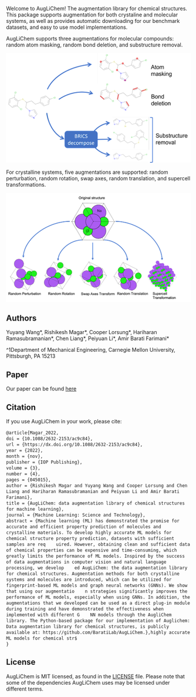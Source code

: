 <!-- <img src="./images/logo.png" alt="drawing" width="100"/> -->

Welcome to AugLiChem!
The augmentation library for chemical structures.
This package supports augmentation for both crystaline and molecular systems, as well as provides automatic downloading for our benchmark datasets, and easy to use model implementations.

AugLiChem supports three augmentations for molecular compounds: random atom masking, random bond deletion, and substructure removal.

![moleculeaugment](./images/molecule_augment.png)


For crystalline systems, five augmentations are supported: random perturbation, random rotation, swap axes, random translation, and supercell transformations.

![crystalaugment](./images/crystal_augment.png)


## Authors

Yuyang Wang\*, Rishikesh Magar\*, Cooper Lorsung\*, Hariharan Ramasubramanian\*, Chen Liang\*, Peiyuan Li\*, Amir Barati Farimani\*

^1Department of Mechanical Engineering, Carnegie Mellon University, Pittsburgh, PA 15213

## Paper

Our paper can be found [here](https://arxiv.org/abs/2111.15112)

## Citation

If you use AugLiChem in your work, please cite:

```
@article{Magar_2022,
doi = {10.1088/2632-2153/ac9c84},
url = {https://dx.doi.org/10.1088/2632-2153/ac9c84},
year = {2022},
month = {nov},
publisher = {IOP Publishing},
volume = {3},
number = {4},
pages = {045015},
author = {Rishikesh Magar and Yuyang Wang and Cooper Lorsung and Chen Liang and Hariharan Ramasubramanian and Peiyuan Li and Amir Barati Farimani},
title = {AugLiChem: data augmentation library of chemical structures for machine learning},
journal = {Machine Learning: Science and Technology},
abstract = {Machine learning (ML) has demonstrated the promise for accurate and efficient property prediction of molecules and crystalline materials. To develop highly accurate ML models for chemical structure property prediction, datasets with sufficient samples are req    uired. However, obtaining clean and sufficient data of chemical properties can be expensive and time-consuming, which greatly limits the performance of ML models. Inspired by the success of data augmentations in computer vision and natural language processing, we develop    ed AugLiChem: the data augmentation library for chemical structures. Augmentation methods for both crystalline systems and molecules are introduced, which can be utilized for fingerprint-based ML models and graph neural networks (GNNs). We show that using our augmentatio    n strategies significantly improves the performance of ML models, especially when using GNNs. In addition, the augmentations that we developed can be used as a direct plug-in module during training and have demonstrated the effectiveness when implemented with different G    NN models through the AugliChem library. The Python-based package for our implementation of Auglichem: Data augmentation library for chemical structures, is publicly available at: https://github.com/BaratiLab/AugLiChem.},highly accurate ML models for chemical str$
}
```


## License
AugLiChem is MIT licensed, as found in the [LICENSE](https://github.com/BaratiLab/AugLiChem/blob/main/LICENSE) file. Please note that some of the dependencies AugLiChem uses may be licensed under different terms.

